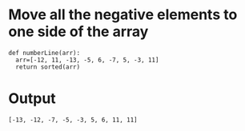 # Move all the negative elements to one side of the array 
```
def numberLine(arr):
  arr=[-12, 11, -13, -5, 6, -7, 5, -3, 11]
  return sorted(arr)
```
# Output
```
[-13, -12, -7, -5, -3, 5, 6, 11, 11]
```
